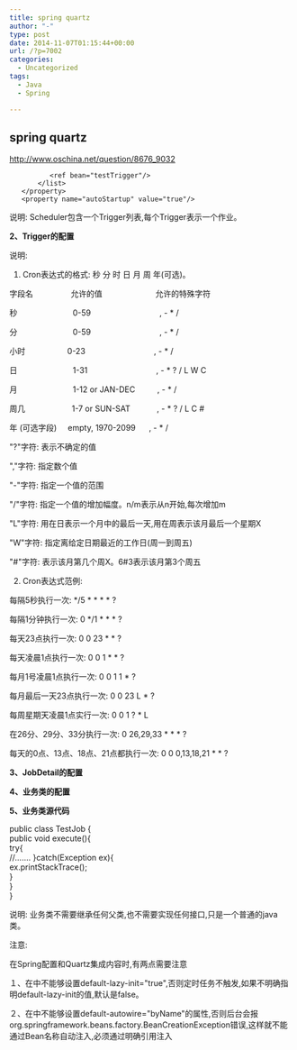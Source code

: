 ```yaml
---
title: spring quartz
author: "-"
type: post
date: 2014-11-07T01:15:44+00:00
url: /?p=7002
categories:
  - Uncategorized
tags:
  - Java
  - Spring

---
```

## spring quartz
http://www.oschina.net/question/8676_9032

<bean class="org.springframework.scheduling.quartz.SchedulerFactoryBean">  
       <property name="triggers">  
             
              <ref bean="testTrigger"/>  
           </list>  
       </property>  
       <property name="autoStartup" value="true"/>  
</bean>

说明: Scheduler包含一个Trigger列表,每个Trigger表示一个作业。

**2、Trigger的配置**

<bean id="testTrigger" class="org.springframework.scheduling.quartz.CronTriggerBean">  
       <property name="jobDetail" ref="testJobDetail"/>  
       <property name="cronExpression" value="*/1 * * * * ?"/><!-- 每隔1秒钟触发一次 -->  
</bean>

说明: 

1) Cron表达式的格式: 秒 分 时 日 月 周 年(可选)。

字段名                 允许的值                        允许的特殊字符

秒                         0-59                               , - * /

分                         0-59                               , - * /

小时                   0-23                               , - * /

日                         1-31                               , - * ? / L W C

月                         1-12 or JAN-DEC          , - * /

周几                     1-7 or SUN-SAT            , - * ? / L C #

年 (可选字段)     empty, 1970-2099      , - * /

"?"字符: 表示不确定的值

","字符: 指定数个值

"-"字符: 指定一个值的范围

"/"字符: 指定一个值的增加幅度。n/m表示从n开始,每次增加m

"L"字符: 用在日表示一个月中的最后一天,用在周表示该月最后一个星期X

"W"字符: 指定离给定日期最近的工作日(周一到周五)

"#"字符: 表示该月第几个周X。6#3表示该月第3个周五

2) Cron表达式范例: 

每隔5秒执行一次: */5 \* \* \* * ?

每隔1分钟执行一次: 0 */1 \* \* \* ?

每天23点执行一次: 0 0 23 \* \* ?

每天凌晨1点执行一次: 0 0 1 \* \* ?

每月1号凌晨1点执行一次: 0 0 1 1 * ?

每月最后一天23点执行一次: 0 0 23 L * ?

每周星期天凌晨1点实行一次: 0 0 1 ? * L

在26分、29分、33分执行一次: 0 26,29,33 \* \* * ?

每天的0点、13点、18点、21点都执行一次: 0 0 0,13,18,21 \* \* ?

**3、JobDetail的配置**

<bean id="testJobDetail" class="org.springframework.scheduling.quartz.MethodInvokingJobDetailFactoryBean">   
        <property name="targetObject" ref="testJob"/>  
        <property name="targetMethod" value="execute"/>  
        <property name="concurrent" value="false"/>
        <!-- 是否允许任务并发执行。当值为false时,表示必须等到前一个线程处理完毕后才再启一个新的线程 -->  
</bean>

**4、业务类的配置**

<bean id="testJob" class="com.cjm.web.service.quartz.TestJob"/>

**5、业务类源代码**

public class TestJob {  
    public void execute(){  
        try{  
              //.......
         }catch(Exception ex){  
             ex.printStackTrace();  
         }  
     }  
}

说明: 业务类不需要继承任何父类,也不需要实现任何接口,只是一个普通的java类。

注意: 

在Spring配置和Quartz集成内容时,有两点需要注意

１、在<Beans>中不能够设置default-lazy-init="true",否则定时任务不触发,如果不明确指明default-lazy-init的值,默认是false。

２、在<Beans>中不能够设置default-autowire="byName"的属性,否则后台会报org.springframework.beans.factory.BeanCreationException错误,这样就不能通过Bean名称自动注入,必须通过明确引用注入

